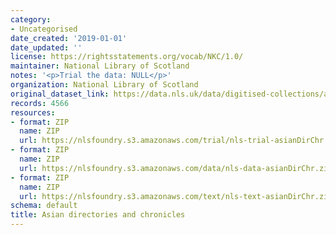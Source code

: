 ```yaml
---
category:
- Uncategorised
date_created: '2019-01-01'
date_updated: ''
license: https://rightsstatements.org/vocab/NKC/1.0/
maintainer: National Library of Scotland
notes: '<p>Trial the data: NULL</p>'
organization: National Library of Scotland
original_dataset_link: https://data.nls.uk/data/digitised-collections/asian-directories-chronicles/
records: 4566
resources:
- format: ZIP
  name: ZIP
  url: https://nlsfoundry.s3.amazonaws.com/trial/nls-trial-asianDirChr.zip
- format: ZIP
  name: ZIP
  url: https://nlsfoundry.s3.amazonaws.com/data/nls-data-asianDirChr.zip
- format: ZIP
  name: ZIP
  url: https://nlsfoundry.s3.amazonaws.com/text/nls-text-asianDirChr.zip
schema: default
title: Asian directories and chronicles
---
```


